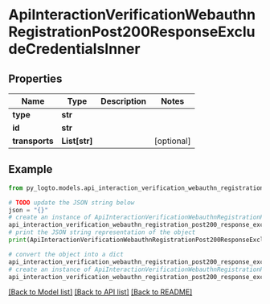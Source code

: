# ApiInteractionVerificationWebauthnRegistrationPost200ResponseExcludeCredentialsInner


## Properties

Name | Type | Description | Notes
------------ | ------------- | ------------- | -------------
**type** | **str** |  | 
**id** | **str** |  | 
**transports** | **List[str]** |  | [optional] 

## Example

```python
from py_logto.models.api_interaction_verification_webauthn_registration_post200_response_exclude_credentials_inner import ApiInteractionVerificationWebauthnRegistrationPost200ResponseExcludeCredentialsInner

# TODO update the JSON string below
json = "{}"
# create an instance of ApiInteractionVerificationWebauthnRegistrationPost200ResponseExcludeCredentialsInner from a JSON string
api_interaction_verification_webauthn_registration_post200_response_exclude_credentials_inner_instance = ApiInteractionVerificationWebauthnRegistrationPost200ResponseExcludeCredentialsInner.from_json(json)
# print the JSON string representation of the object
print(ApiInteractionVerificationWebauthnRegistrationPost200ResponseExcludeCredentialsInner.to_json())

# convert the object into a dict
api_interaction_verification_webauthn_registration_post200_response_exclude_credentials_inner_dict = api_interaction_verification_webauthn_registration_post200_response_exclude_credentials_inner_instance.to_dict()
# create an instance of ApiInteractionVerificationWebauthnRegistrationPost200ResponseExcludeCredentialsInner from a dict
api_interaction_verification_webauthn_registration_post200_response_exclude_credentials_inner_from_dict = ApiInteractionVerificationWebauthnRegistrationPost200ResponseExcludeCredentialsInner.from_dict(api_interaction_verification_webauthn_registration_post200_response_exclude_credentials_inner_dict)
```
[[Back to Model list]](../README.md#documentation-for-models) [[Back to API list]](../README.md#documentation-for-api-endpoints) [[Back to README]](../README.md)


